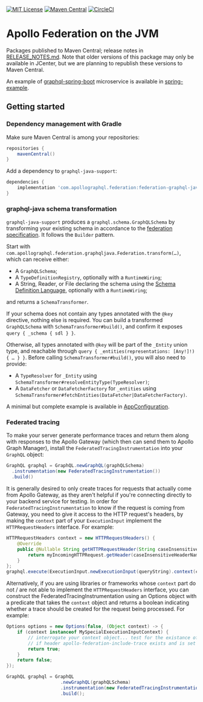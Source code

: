 [![MIT License](https://img.shields.io/github/license/apollographql/federation-jvm.svg)](LICENSE)
[![Maven Central](https://img.shields.io/maven-central/v/com.apollographql.federation/federation-graphql-java-support.svg)](https://maven-badges.herokuapp.com/maven-central/com.apollographql.federation/federation-graphql-java-support)
[![CircleCI](https://circleci.com/gh/apollographql/federation-jvm.svg?style=svg)](https://circleci.com/gh/apollographql/federation-jvm)

# Apollo Federation on the JVM

Packages published to Maven Central; release notes in [RELEASE_NOTES.md](RELEASE_NOTES.md). Note that older versions of this package may only be available in JCenter, but we are planning to republish these versions to Maven Central.

An example of [graphql-spring-boot](https://www.graphql-java-kickstart.com/spring-boot/) microservice is available in [spring-example](spring-example).

## Getting started

### Dependency management with Gradle

Make sure Maven Central is among your repositories:

```groovy
repositories {
    mavenCentral()
}
```

Add a dependency to `graphql-java-support`:

```groovy
dependencies {
    implementation 'com.apollographql.federation:federation-graphql-java-support:0.6.4'
}
```

### graphql-java schema transformation

`graphql-java-support` produces a `graphql.schema.GraphQLSchema` by transforming your existing schema in accordance to the
[federation specification](https://www.apollographql.com/docs/apollo-server/federation/federation-spec/).
It follows the `Builder` pattern.

Start with `com.apollographql.federation.graphqljava.Federation.transform(…)`, which can receive either:
- A `GraphQLSchema`;
- A `TypeDefinitionRegistry`, optionally with a `RuntimeWiring`;
- A String, Reader, or File declaring the schema using the [Schema Definition Language](https://www.apollographql.com/docs/apollo-server/essentials/schema/#schema-definition-language),
  optionally with a `RuntimeWiring`;

and returns a `SchemaTransformer`.

If your schema does not contain any types annotated with the `@key` directive, nothing else is required.
You can build a transformed `GraphQLSchema` with `SchemaTransformer#build()`, and confirm it exposes `query { _schema { sdl } }`.

Otherwise, all types annotated with `@key` will be part of the `_Entity` union type,
and reachable through `query { _entities(representations: [Any!]!) { … } }`. Before calling `SchemaTransformer#build()`,
you will also need to provide:
- A `TypeResolver` for `_Entity` using `SchemaTransformer#resolveEntityType(TypeResolver)`;
- A `DataFetcher` or `DataFetcherFactory` for `_entities`
  using `SchemaTransformer#fetchEntities(DataFetcher|DataFetcherFactory)`.

A minimal but complete example is available in
[AppConfiguration](spring-example/src/main/java/com/apollographql/federation/springexample/graphqljava/AppConfiguration.java).

### Federated tracing

To make your server generate performance traces and return them along with
responses to the Apollo Gateway (which then can send them to Apollo Graph
Manager), install the `FederatedTracingInstrumentation` into your `GraphQL`
object:

```java
GraphQL graphql = GraphQL.newGraphQL(graphQLSchema)
  .instrumentation(new FederatedTracingInstrumentation())
  .build()
```

It is generally desired to only create traces for requests that actually come
from Apollo Gateway, as they aren't helpful if you're connecting directly to
your backend service for testing. In order for `FederatedTracingInstrumentation`
to know if the request is coming from Gateway, you need to give it access to the
HTTP request's headers, by making the `context` part of your `ExecutionInput`
implement the `HTTPRequestHeaders` interface.  For example:

```java
HTTPRequestHeaders context = new HTTPRequestHeaders() {
    @Override
    public @Nullable String getHTTPRequestHeader(String caseInsensitiveHeaderName) {
        return myIncomingHTTPRequest.getHeader(caseInsensitiveHeaderName);
    }
};
graphql.execute(ExecutionInput.newExecutionInput(queryString).context(context));
```

Alternatively, if you are using libraries or frameworks whose `context` part do not
/ are not able to implement the `HTTPRequestHeaders` interface, you can construct
the FederatedTracingInstrumentation using an Options object with a predicate that
takes the `context` object and returns a boolean indicating whether a trace should be created for
the request being processed.  For example:

```java
Options options = new Options(false, (Object context) -> {
    if (context instanceof MySpecialExecutionInputContext) {
        // interrogate your context object... test for the existance of the headers and its value
        // if header apollo-federation-include-trace exists and is set to ftv1
        return true;
    }
    return false;
});

GraphQL graphql = GraphQL
                    .newGraphQL(graphQLSchema)
                    .instrumentation(new FederatedTracingInstrumentation(options))
                    .build();
```
